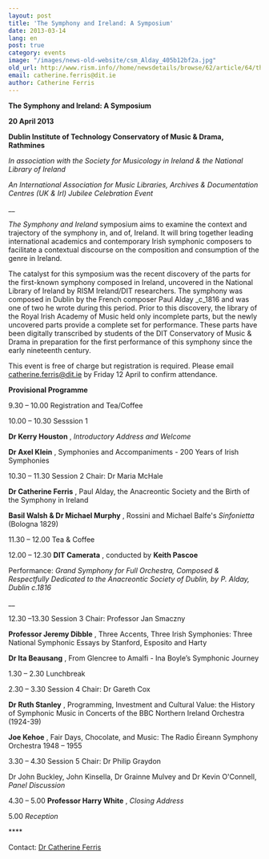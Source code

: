 ```yaml
---
layout: post
title: 'The Symphony and Ireland: A Symposium'
date: 2013-03-14
lang: en
post: true
category: events
image: "/images/news-old-website/csm_Alday_405b12bf2a.jpg"
old_url: http://www.rism.info//home/newsdetails/browse/62/article/64/the-symphony-and-ireland-a-symposium.html
email: catherine.ferris@dit.ie
author: Catherine Ferris
---
```


**The Symphony and Ireland:
A Symposium**

**20 April 2013**

**Dublin Institute of Technology
Conservatory of Music & Drama, Rathmines**

_In association with the Society for Musicology in Ireland & the National Library of Ireland_

_An International Association for Music Libraries, Archives & Documentation Centres (UK & Irl) Jubilee Celebration Event_

__

_The Symphony and Ireland_ symposium aims to examine the context and trajectory of the symphony in, and of, Ireland. It will bring together leading international academics and contemporary Irish symphonic composers to facilitate a contextual discourse on the composition and consumption of the genre in Ireland.

The catalyst for this symposium was the recent discovery of the parts for the first-known symphony composed in Ireland, uncovered in the National Library of Ireland by RISM Ireland/DIT researchers. The symphony was composed in Dublin by the French composer Paul Alday _c_1816 and was one of two he wrote during this period. Prior to this discovery, the library of the Royal Irish Academy of Music held only incomplete parts, but the newly uncovered parts provide a complete set for performance. These parts have been digitally transcribed by students of the DIT Conservatory of Music & Drama in preparation for the first performance of this symphony since the early nineteenth century.

This event is free of charge but registration is required. Please email [catherine.ferris@dit.ie](mailto:catherine.ferris@dit.ie) by Friday 12 April to confirm attendance.

**Provisional Programme**


9.30 – 10.00  Registration and Tea/Coffee

10.00 – 10.30 Sesssion 1

**Dr Kerry Houston** , _Introductory Address and Welcome_

**Dr Axel Klein** , Symphonies and Accompaniments - 200 Years of Irish Symphonies


10.30 – 11.30 Session 2
Chair: Dr Maria McHale

**Dr Catherine Ferris** , Paul Alday, the Anacreontic Society and the Birth of the Symphony in Ireland

**Basil Walsh & Dr Michael Murphy** , Rossini and Michael Balfe's _Sinfonietta_ (Bologna 1829)


11.30 – 12.00 Tea & Coffee

12.00 – 12.30 **DIT Camerata** , conducted by **Keith Pascoe**

Performance: _Grand Symphony for Full Orchestra, Composed & Respectfully Dedicated to the Anacreontic Society of Dublin, by P. Alday, Dublin c.1816_

__

12.30 –13.30 Session 3
Chair: Professor Jan Smaczny

**Professor Jeremy Dibble** , Three Accents, Three Irish Symphonies: Three National Symphonic Essays by Stanford, Esposito and Harty

**Dr Ita Beausang** , From Glencree to Amalfi - Ina Boyle’s Symphonic Journey


1.30 – 2.30 Lunchbreak

2.30 – 3.30  Session 4
Chair: Dr Gareth Cox

**Dr Ruth Stanley** , Programming, Investment and Cultural Value: the History of Symphonic Music in Concerts of the BBC Northern Ireland Orchestra (1924-39)

**Joe Kehoe** , Fair Days, Chocolate, and Music: The Radio Éireann Symphony Orchestra 1948 – 1955

3.30 – 4.30 Session 5
Chair: Dr Philip Graydon

Dr John Buckley, John Kinsella, Dr Grainne Mulvey and Dr Kevin O'Connell, _Panel Discussion_


4.30 – 5.00 **Professor Harry White** , _Closing Address_

5.00 _Reception_


\*\*\*\*

Contact: [Dr Catherine Ferris](mailto:catherine.ferris@dit.ie)